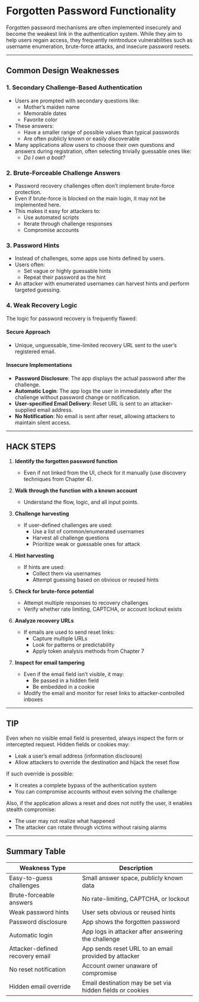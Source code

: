 # Forgotten Password Functionality

Forgotten password mechanisms are often implemented insecurely and become the weakest link in the authentication system. While they aim to help users regain access, they frequently reintroduce vulnerabilities such as username enumeration, brute-force attacks, and insecure password resets.

---

## Common Design Weaknesses

### 1. Secondary Challenge-Based Authentication
- Users are prompted with secondary questions like:
  - Mother’s maiden name
  - Memorable dates
  - Favorite color
- These answers:
  - Have a smaller range of possible values than typical passwords
  - Are often publicly known or easily discoverable
- Many applications allow users to choose their own questions and answers during registration, often selecting trivially guessable ones like:
  - *Do I own a boat?*

### 2. Brute-Forceable Challenge Answers
- Password recovery challenges often don’t implement brute-force protection.
- Even if brute-force is blocked on the main login, it may not be implemented here.
- This makes it easy for attackers to:
  - Use automated scripts
  - Iterate through challenge responses
  - Compromise accounts

### 3. Password Hints
- Instead of challenges, some apps use hints defined by users.
- Users often:
  - Set vague or highly guessable hints
  - Repeat their password as the hint
- An attacker with enumerated usernames can harvest hints and perform targeted guessing.

### 4. Weak Recovery Logic
The logic for password recovery is frequently flawed:

#### Secure Approach
- Unique, unguessable, time-limited recovery URL sent to the user’s registered email.

#### Insecure Implementations
- **Password Disclosure**: The app displays the actual password after the challenge.
- **Automatic Login**: The app logs the user in immediately after the challenge without password change or notification.
- **User-specified Email Delivery**: Reset URL is sent to an attacker-supplied email address.
- **No Notification**: No email is sent after reset, allowing attackers to maintain silent access.

---

## HACK STEPS

1. **Identify the forgotten password function**  
   - Even if not linked from the UI, check for it manually (use discovery techniques from Chapter 4).
  
2. **Walk through the function with a known account**  
   - Understand the flow, logic, and all input points.

3. **Challenge harvesting**  
   - If user-defined challenges are used:
     - Use a list of common/enumerated usernames
     - Harvest all challenge questions
     - Prioritize weak or guessable ones for attack

4. **Hint harvesting**  
   - If hints are used:
     - Collect them via usernames
     - Attempt guessing based on obvious or reused hints

5. **Check for brute-force potential**  
   - Attempt multiple responses to recovery challenges
   - Verify whether rate limiting, CAPTCHA, or account lockout exists

6. **Analyze recovery URLs**  
   - If emails are used to send reset links:
     - Capture multiple URLs
     - Look for patterns or predictability
     - Apply token analysis methods from Chapter 7

7. **Inspect for email tampering**  
   - Even if the email field isn’t visible, it may:
     - Be passed in a hidden field
     - Be embedded in a cookie
   - Modify the email and monitor for reset links to attacker-controlled inboxes

---

## TIP

Even when no visible email field is presented, always inspect the form or intercepted request. Hidden fields or cookies may:
- Leak a user’s email address (information disclosure)
- Allow attackers to override the destination and hijack the reset flow

If such override is possible:
- It creates a complete bypass of the authentication system
- You can compromise accounts without even solving the challenge

Also, if the application allows a reset and does not notify the user, it enables stealth compromise:
- The user may not realize what happened
- The attacker can rotate through victims without raising alarms

---

## Summary Table

| Weakness Type                         | Description                                                                 |
|--------------------------------------|-----------------------------------------------------------------------------|
| Easy-to-guess challenges             | Small answer space, publicly known data                                    |
| Brute-forceable answers              | No rate-limiting, CAPTCHA, or lockout                                       |
| Weak password hints                  | User sets obvious or reused hints                                           |
| Password disclosure                  | App shows the forgotten password                                            |
| Automatic login                      | App logs in attacker after answering the challenge                          |
| Attacker-defined recovery email      | App sends reset URL to an email provided by attacker                        |
| No reset notification                | Account owner unaware of compromise                                         |
| Hidden email override                | Email destination may be set via hidden fields or cookies                   |
